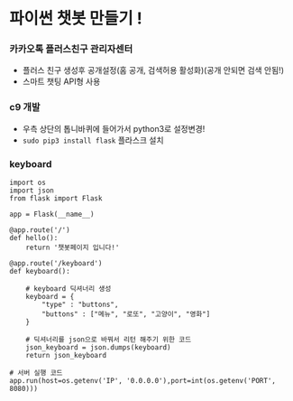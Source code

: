 # 파이썬 챗봇 만들기 !

### 카카오톡 플러스친구 관리자센터
- 플러스 친구 생성후 공개설정(홈 공개, 검색허용 활성화)(공개 안되면 검색 안됨!)
- 스마트 챗팅 API형 사용

### c9 개발
- 우측 상단의 톱니바퀴에 들어가서 python3로 설정변경!
- `sudo pip3 install flask` 플라스크 설치

### keyboard
```python3
import os
import json
from flask import Flask

app = Flask(__name__)

@app.route('/')
def hello():
    return '챗봇페이지 입니다!'
    
@app.route('/keyboard')
def keyboard():
    
    # keyboard 딕셔너리 생성
    keyboard = {
        "type" : "buttons",
        "buttons" : ["메뉴", "로또", "고양이", "영화"]
    }
    
    # 딕셔너리를 json으로 바꿔서 리턴 해주기 위한 코드
    json_keyboard = json.dumps(keyboard)
    return json_keyboard
    
# 서버 실행 코드    
app.run(host=os.getenv('IP', '0.0.0.0'),port=int(os.getenv('PORT', 8080)))

```
